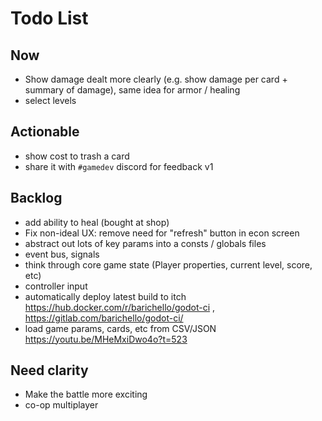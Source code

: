 # Todo List

## Now

- Show damage dealt more clearly (e.g. show damage per card + summary of damage), same idea for armor / healing
- select levels

## Actionable

- show cost to trash a card
- share it with `#gamedev` discord for feedback v1

## Backlog

- add ability to heal (bought at shop)
- Fix non-ideal UX:  remove need for "refresh" button in econ screen
- abstract out lots of key params into a consts / globals files
- event bus, signals
- think through core game state (Player properties, current level, score, etc)
- controller input
- automatically deploy latest build to itch  https://hub.docker.com/r/barichello/godot-ci , https://gitlab.com/barichello/godot-ci/
- load game params, cards, etc from CSV/JSON https://youtu.be/MHeMxiDwo4o?t=523

## Need clarity

- Make the battle more exciting
- co-op multiplayer

